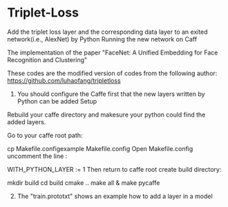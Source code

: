 # Triplet-Loss
Add the triplet loss layer and the corresponding data layer to an exited network(i.e., AlexNet) by Python
Running the new network on Caff

The implementation of the paper "FaceNet: A Unified Embedding for Face Recognition and Clustering"

These codes are the modified version of codes from the following author:
https://github.com/luhaofang/tripletloss

1. You should configure the Caffe first that the new layers written by Python can be added
Setup

Rebuild your caffe directory and makesure your python could find the added layers.

Go to your caffe root path:

cp Makefile.configexample Makefile.config
Open Makefile.config uncomment the line :

WITH_PYTHON_LAYER := 1
Then return to caffe root create build directory:

mkdir build
cd build
cmake ..
make all & make pycaffe

2. The "train.prototxt" shows an example how to add a layer in a model
